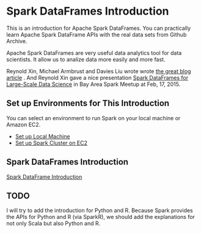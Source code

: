 # Spark DataFrames Introduction

This is an introduction for Apache Spark DataFrames.
You can practically learn Apache Spark DataFrame APIs with the real data sets from Github Archive.

Apache Spark DataFrames are very useful data analytics tool for data scientists.
It allow us to analize data more easily and more fast.

Reynold Xin, Michael Armbrust and Davies Liu wrote wrote 
[the great blog article](https://databricks.com/blog/2015/02/17/introducing-dataframes-in-spark-for-large-scale-data-science.html)
.
And Reynold Xin gave a nice presentation 
[Spark DataFrames for Large-Scale Data Science](https://www.youtube.com/watch?v=Hvke1f10dL0)
in Bay Area Spark Meetup at Feb, 17, 2015.

## Set up Environments for This Introduction

You can select an environment to run Spark on your local machine or Amazon EC2.

- [Set up Local Machine](./doc/setup-local.md)
- [Set up Spark Cluster on EC2](./doc/setup-cluster.md)

## Spark DataFrames Introduction

[Spark DataFrame Introduction](./doc/dataframe-introduction.md)

## TODO

I will try to add the introduction for Python and R.
Because Spark provides the APIs for Python and R (via SparkR), we should add the explanations for not only Scala but also Python and R.
